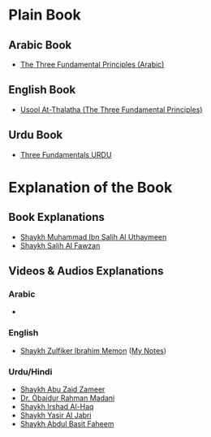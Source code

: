 # Plain Book

## Arabic Book
- [The Three Fundamental Principles (Arabic)](Arabic%20-%20Usool%20At-Thalatha%20(The%20Three%20Fundamental%20Principles).pdf)

## English Book
- [Usool At-Thalatha (The Three Fundamental Principles)](Usool%20At-Thalatha%20(The%20Three%20Fundamental%20Principles).pdf)

## Urdu Book
- [Three Fundamentals URDU](Three%20Fundamentals%20(Urdu).pdf)

# Explanation of the Book

## Book Explanations
- [Shaykh Muhammad Ibn Salih Al Uthaymeen](Three%20Fundamental%20Principles%20(E.%20Uthaymeen).pdf)
- [Shaykh Salih Al Fawzan](The%20Three%20Fundamental%20Principles%20(C.%20Salih%20Al%20Fawzan).pdf)

## Videos & Audios Explanations
### Arabic
- 
### English
- [Shaykh Zulfiker Ibrahim Memon](https://www.youtube.com/playlist?list=PLC6daajq6Qj_LW87J7RYmZiSR4b-ZWNP9) ([My Notes](/Notes/Usool%20At-Thalatha%20-%20Shaykh%20Zulfiker%20Ibrahim%20Memon/README.md))
### Urdu/Hindi
- [Shaykh Abu Zaid Zameer](https://www.youtube.com/watch?v=P_sYujP6qV0&list=PLgpPOIQ2eEw13DHyAcSdzxDtQpE14NDHC)
- [Dr. Obaidur Rahman Madani](https://www.youtube.com/playlist?list=PLEN196nOejOhlZP77QE-iCjv1rf2MAQmS)
- [Shaykh Irshad Al-Haq](https://www.youtube.com/playlist?list=PL98jztrfutUS-M7RJepUaHYuw28OH8u8-)
- [Shaykh Yasir Al Jabri](https://youtube.com/playlist?list=PLZZp59vYB6ttmcLdP38QuVILlg0kVbckj&si=3HAqAttCi17qfsbI)
- [Shaykh Abdul Basit Faheem](https://youtube.com/playlist?list=PLlCbFG-mOa1k0qOKxd2xGfl3bhhIdsa-O&si=3acPaVTu0uUm7xX-)
